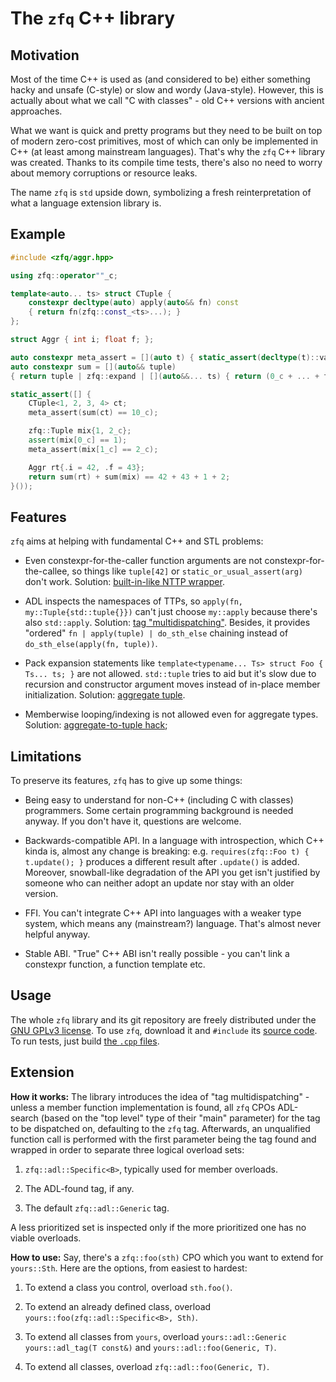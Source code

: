 # The `zfq` C++ library

## Motivation

Most of the time C++ is used as (and considered to be) either something hacky and unsafe (C-style) or slow and wordy (Java-style). However, this is actually about what we call "C with classes" - old C++ versions with ancient approaches.

What we want is quick and pretty programs but they need to be built on top of modern zero-cost primitives, most of which can only be implemented in C++ (at least among mainstream languages). That's why the `zfq` C++ library was created. Thanks to its compile time tests, there's also no need to worry about memory corruptions or resource leaks.

The name `zfq` is `std` upside down, symbolizing a fresh reinterpretation of what a language extension library is.

## Example

```c++
#include <zfq/aggr.hpp>

using zfq::operator""_c;

template<auto... ts> struct CTuple {
	constexpr decltype(auto) apply(auto&& fn) const
	{ return fn(zfq::const_<ts>...); }
};

struct Aggr { int i; float f; };

auto constexpr meta_assert = [](auto t) { static_assert(decltype(t)::value); };
auto constexpr sum = [](auto&& tuple)
{ return tuple | zfq::expand | [](auto&&... ts) { return (0_c + ... + ts); }; };

static_assert([] {
	CTuple<1, 2, 3, 4> ct;
	meta_assert(sum(ct) == 10_c);

	zfq::Tuple mix{1, 2_c};
	assert(mix[0_c] == 1);
	meta_assert(mix[1_c] == 2_c);

	Aggr rt{.i = 42, .f = 43};
	return sum(rt) + sum(mix) == 42 + 43 + 1 + 2;
}());
```

## Features

`zfq` aims at helping with fundamental C++ and STL problems:

- Even constexpr-for-the-caller function arguments are not constexpr-for-the-callee, so things like `tuple[42]` or `static_or_usual_assert(arg)` don't work. Solution: [built-in-like NTTP wrapper](./zfq/const.hpp).

- ADL inspects the namespaces of TTPs, so `apply(fn, my::Tuple{std::tuple{}})` can't just choose `my::apply` because there's also `std::apply`. Solution: [tag "multidispatching"](./zfq/fn.hpp). Besides, it provides "ordered" `fn | apply(tuple) | do_sth_else` chaining instead of `do_sth_else(apply(fn, tuple))`.

- Pack expansion statements like `template<typename... Ts> struct Foo { Ts... ts; }` are not allowed. `std::tuple` tries to aid but it's slow due to recursion and constructor argument moves instead of in-place member initialization. Solution: [aggregate tuple](./zfq/tuple.hpp).

- Memberwise looping/indexing is not allowed even for aggregate types. Solution: [aggregate-to-tuple hack](./zfq/aggr.hpp);

## Limitations

To preserve its features, `zfq` has to give up some things:

- Being easy to understand for non-C++ (including C with classes) programmers. Some certain programming background is needed anyway. If you don't have it, questions are welcome.

- Backwards-compatible API. In a language with introspection, which C++ kinda is, almost any change is breaking: e.g. `requires(zfq::Foo t) { t.update(); }` produces a different result after `.update()` is added. Moreover, snowball-like degradation of the API you get isn't justified by someone who can neither adopt an update nor stay with an older version.

- FFI. You can't integrate C++ API into languages with a weaker type system, which means any (mainstream?) language. That's almost never helpful anyway.

- Stable ABI. "True" C++ ABI isn't really possible - you can't link a constexpr function, a function template etc.

## Usage

The whole `zfq` library and its git repository are freely distributed under the [GNU GPLv3 license](./LICENSE.md). To use `zfq`, download it and `#include` its [source code](./zfq/). To run tests, just build [the `.cpp` files](./test/).

## Extension

**How it works:** The library introduces the idea of "tag multidispatching" - unless a member function implementation is found, all `zfq` CPOs ADL-search (based on the "top level" type of their "main" parameter) for the tag to be dispatched on, defaulting to the `zfq` tag. Afterwards, an unqualified function call is performed with the first parameter being the tag found and wrapped in order to separate three logical overload sets:

1. `zfq::adl::Specific<B>`, typically used for member overloads.

2. The ADL-found tag, if any.

3. The default `zfq::adl::Generic` tag.

A less prioritized set is inspected only if the more prioritized one has no viable overloads.

**How to use:** Say, there's a `zfq::foo(sth)` CPO which you want to extend for `yours::Sth`. Here are the options, from easiest to hardest:

1. To extend a class you control, overload `sth.foo()`.

2. To extend an already defined class, overload `yours::foo(zfq::adl::Specific<B>, Sth)`.

3. To extend all classes from `yours`, overload `yours::adl::Generic yours::adl_tag(T const&)` and `yours::adl::foo(Generic, T)`.

4. To extend all classes, overload `zfq::adl::foo(Generic, T)`.